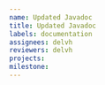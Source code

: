 ```yaml
---
name: Updated Javadoc 
title: Updated Javadoc
labels: documentation
assignees: delvh
reviewers: delvh
projects:
milestone:
---
```

